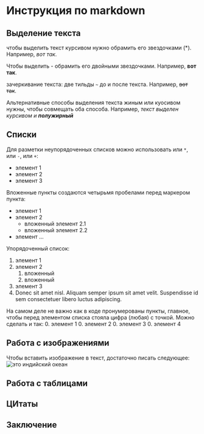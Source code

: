 # Инструкция по markdown

## Выделение текста
чтобы выделить текст курсивом нужно обрамить его звездочками (*). Например, *вот так*.

Чтобы выделить - обрамить его двойными звездочками. Например, **вот так**.

зачеркивание текста: две тильды `~` до и после текста. Например, ~~вот так~~.

Альтернативные способы выделения текста жиным или куосивом нужны, чтобы совмещать оба способа. Например, _текст выделен курсивом и **полужирный**_

## Списки
Для разметки неупорядоченных списков можно использовать или `*`, или `-`, или `+`:
- элемент 1
- элемент 2
- элемент 3

Вложенные пункты создаются четырьмя пробелами перед маркером пункта:
* элемент 1
* элемент 2
    * вложенный элемент 2.1
    * вложенный элемент 2.2
* элемент ...

Упорядоченный список:
1. элемент 1
2. элемент 2
    1. вложенный
    2. вложенный
3. элемент 3
4. Donec sit amet nisl. Aliquam semper ipsum sit amet velit. Suspendisse id sem consectetuer libero luctus adipiscing.

На самом деле не важно как в коде пронумерованы пункты, главное, чтобы перед элементом списка стояла цифра (любая) с точкой. Можно сделать и так:
0. элемент 1
0. элемент 2
0. элемент 3
0. элемент 4

## Работа с изображениями
Чтобы вставить изображение в текст, достаточно писать следующее: ![это индийский океан](a.jpg)

## Работа с таблицами

## ЦИтаты 

## Заключение


